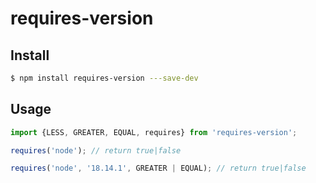 # requires-version

## Install
```bash
$ npm install requires-version ---save-dev
```

## Usage
```typescript
import {LESS, GREATER, EQUAL, requires} from 'requires-version';

requires('node'); // return true|false

requires('node', '18.14.1', GREATER | EQUAL); // return true|false
```